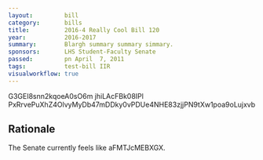 ```yaml
---
layout:         bill
category:       bills
title:          2016-4 Really Cool Bill 120
year:           2016-2017
summary:        Blargh summary summary simmary.
sponsors:       LHS Student-Faculty Senate
passed:         pn April  7, 2011
tags:           test-bill IIR
visualworkflow: true
---
```



G3GEI8snn2kqoeA0sO6m jhiLAcFBk08IPl PxRrvePuXhZ4OlvyMyDb47mDDky0vPDUe4NHE83zjjPN9tXw1poa9oLujxvb 




Rationale
---------
The Senate currently feels like aFMTJcMEBXGX.
